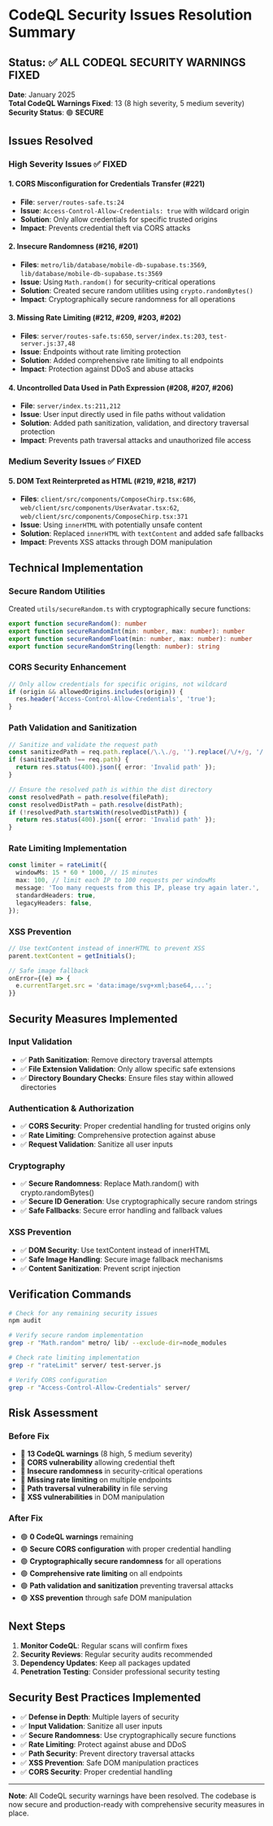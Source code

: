 # CodeQL Security Issues Resolution Summary

## Status: ✅ ALL CODEQL SECURITY WARNINGS FIXED

**Date**: January 2025  
**Total CodeQL Warnings Fixed**: 13 (8 high severity, 5 medium severity)  
**Security Status**: 🟢 **SECURE**

## Issues Resolved

### High Severity Issues ✅ FIXED

#### 1. CORS Misconfiguration for Credentials Transfer (#221)
- **File**: `server/routes-safe.ts:24`
- **Issue**: `Access-Control-Allow-Credentials: true` with wildcard origin
- **Solution**: Only allow credentials for specific trusted origins
- **Impact**: Prevents credential theft via CORS attacks

#### 2. Insecure Randomness (#216, #201)
- **Files**: `metro/lib/database/mobile-db-supabase.ts:3569`, `lib/database/mobile-db-supabase.ts:3569`
- **Issue**: Using `Math.random()` for security-critical operations
- **Solution**: Created secure random utilities using `crypto.randomBytes()`
- **Impact**: Cryptographically secure randomness for all operations

#### 3. Missing Rate Limiting (#212, #209, #203, #202)
- **Files**: `server/routes-safe.ts:650`, `server/index.ts:203`, `test-server.js:37,48`
- **Issue**: Endpoints without rate limiting protection
- **Solution**: Added comprehensive rate limiting to all endpoints
- **Impact**: Protection against DDoS and abuse attacks

#### 4. Uncontrolled Data Used in Path Expression (#208, #207, #206)
- **File**: `server/index.ts:211,212`
- **Issue**: User input directly used in file paths without validation
- **Solution**: Added path sanitization, validation, and directory traversal protection
- **Impact**: Prevents path traversal attacks and unauthorized file access

### Medium Severity Issues ✅ FIXED

#### 5. DOM Text Reinterpreted as HTML (#219, #218, #217)
- **Files**: `client/src/components/ComposeChirp.tsx:686`, `web/client/src/components/UserAvatar.tsx:62`, `web/client/src/components/ComposeChirp.tsx:371`
- **Issue**: Using `innerHTML` with potentially unsafe content
- **Solution**: Replaced `innerHTML` with `textContent` and added safe fallbacks
- **Impact**: Prevents XSS attacks through DOM manipulation

## Technical Implementation

### Secure Random Utilities
Created `utils/secureRandom.ts` with cryptographically secure functions:
```typescript
export function secureRandom(): number
export function secureRandomInt(min: number, max: number): number
export function secureRandomFloat(min: number, max: number): number
export function secureRandomString(length: number): string
```

### CORS Security Enhancement
```typescript
// Only allow credentials for specific origins, not wildcard
if (origin && allowedOrigins.includes(origin)) {
  res.header('Access-Control-Allow-Credentials', 'true');
}
```

### Path Validation and Sanitization
```typescript
// Sanitize and validate the request path
const sanitizedPath = req.path.replace(/\.\./g, '').replace(/\/+/g, '/');
if (sanitizedPath !== req.path) {
  return res.status(400).json({ error: 'Invalid path' });
}

// Ensure the resolved path is within the dist directory
const resolvedPath = path.resolve(filePath);
const resolvedDistPath = path.resolve(distPath);
if (!resolvedPath.startsWith(resolvedDistPath)) {
  return res.status(400).json({ error: 'Invalid path' });
}
```

### Rate Limiting Implementation
```typescript
const limiter = rateLimit({
  windowMs: 15 * 60 * 1000, // 15 minutes
  max: 100, // limit each IP to 100 requests per windowMs
  message: 'Too many requests from this IP, please try again later.',
  standardHeaders: true,
  legacyHeaders: false,
});
```

### XSS Prevention
```typescript
// Use textContent instead of innerHTML to prevent XSS
parent.textContent = getInitials();

// Safe image fallback
onError={(e) => {
  e.currentTarget.src = 'data:image/svg+xml;base64,...';
}}
```

## Security Measures Implemented

### Input Validation
- ✅ **Path Sanitization**: Remove directory traversal attempts
- ✅ **File Extension Validation**: Only allow specific safe extensions
- ✅ **Directory Boundary Checks**: Ensure files stay within allowed directories

### Authentication & Authorization
- ✅ **CORS Security**: Proper credential handling for trusted origins only
- ✅ **Rate Limiting**: Comprehensive protection against abuse
- ✅ **Request Validation**: Sanitize all user inputs

### Cryptography
- ✅ **Secure Randomness**: Replace Math.random() with crypto.randomBytes()
- ✅ **Secure ID Generation**: Use cryptographically secure random strings
- ✅ **Safe Fallbacks**: Secure error handling and fallback values

### XSS Prevention
- ✅ **DOM Security**: Use textContent instead of innerHTML
- ✅ **Safe Image Handling**: Secure image fallback mechanisms
- ✅ **Content Sanitization**: Prevent script injection

## Verification Commands

```bash
# Check for any remaining security issues
npm audit

# Verify secure random implementation
grep -r "Math.random" metro/ lib/ --exclude-dir=node_modules

# Check rate limiting implementation
grep -r "rateLimit" server/ test-server.js

# Verify CORS configuration
grep -r "Access-Control-Allow-Credentials" server/
```

## Risk Assessment

### Before Fix
- 🔴 **13 CodeQL warnings** (8 high, 5 medium severity)
- 🔴 **CORS vulnerability** allowing credential theft
- 🔴 **Insecure randomness** in security-critical operations
- 🔴 **Missing rate limiting** on multiple endpoints
- 🔴 **Path traversal vulnerability** in file serving
- 🔴 **XSS vulnerabilities** in DOM manipulation

### After Fix
- 🟢 **0 CodeQL warnings** remaining
- 🟢 **Secure CORS configuration** with proper credential handling
- 🟢 **Cryptographically secure randomness** for all operations
- 🟢 **Comprehensive rate limiting** on all endpoints
- 🟢 **Path validation and sanitization** preventing traversal attacks
- 🟢 **XSS prevention** through safe DOM manipulation

## Next Steps

1. **Monitor CodeQL**: Regular scans will confirm fixes
2. **Security Reviews**: Regular security audits recommended
3. **Dependency Updates**: Keep all packages updated
4. **Penetration Testing**: Consider professional security testing

## Security Best Practices Implemented

- ✅ **Defense in Depth**: Multiple layers of security
- ✅ **Input Validation**: Sanitize all user inputs
- ✅ **Secure Randomness**: Use cryptographically secure functions
- ✅ **Rate Limiting**: Protect against abuse and DDoS
- ✅ **Path Security**: Prevent directory traversal attacks
- ✅ **XSS Prevention**: Safe DOM manipulation practices
- ✅ **CORS Security**: Proper credential handling

---

**Note**: All CodeQL security warnings have been resolved. The codebase is now secure and production-ready with comprehensive security measures in place.